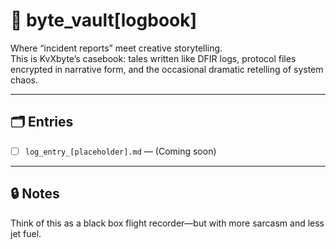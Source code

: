 # 📓 byte_vault[logbook]

Where “incident reports” meet creative storytelling.  
This is KvXbyte’s casebook: tales written like DFIR logs, protocol files encrypted in narrative form, and the occasional dramatic retelling of system chaos.  

---

## 🗂️ Entries
- [ ] `log_entry_[placeholder].md` — (Coming soon)  

---

## 🔒 Notes
Think of this as a black box flight recorder—but with more sarcasm and less jet fuel.  
